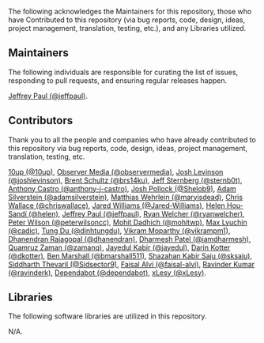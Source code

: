 The following acknowledges the Maintainers for this repository, those who have Contributed to this repository (via bug reports, code, design, ideas, project management, translation, testing, etc.), and any Libraries utilized.

## Maintainers

The following individuals are responsible for curating the list of issues, responding to pull requests, and ensuring regular releases happen.

[Jeffrey Paul (@jeffpaul)](https://github.com/jeffpaul).

## Contributors

Thank you to all the people and companies who have already contributed to this repository via bug reports, code, design, ideas, project management, translation, testing, etc.

[10up (@10up)](https://github.com/10up), [Observer Media (@observermedia)](https://github.com/observermedia), [Josh Levinson (@joshlevinson)](https://github.com/joshlevinson), [Brent Schultz (@brs14ku)](https://github.com/brs14ku), [Jeff Sternberg (@sternb0t)](https://github.com/sternb0t), [Anthony Castro (@anthony-j-castro)](https://github.com/anthony-j-castro), [Josh Pollock (@Shelob9)](https://github.com/Shelob9), [Adam Silverstein (@adamsilverstein)](https://github.com/adamsilverstein), [Matthias Wehrlein (@maryisdead)](https://github.com/maryisdead), [Chris Wallace (@chriswallace)](https://github.com/chriswallace), [Jared Williams (@Jared-Williams)](https://github.com/Jared-Williams), [Helen Hou-Sandí (@helen)](https://github.com/helen), [Jeffrey Paul (@jeffpaul)](https://github.com/jeffpaul), [Ryan Welcher (@ryanwelcher)](https://github.com/ryanwelcher), [Peter Wilson (@peterwilsoncc)](https://github.com/peterwilsoncc), [Mohit Dadhich (@mohitwp)](https://github.com/mohitwp), [Max Lyuchin (@cadic)](https://github.com/cadic), [Tung Du (@dinhtungdu)](https://github.com/dinhtungdu), [Vikram Moparthy (@vikrampm1)](https://github.com/vikrampm1), [Dhanendran Rajagopal (@dhanendran)](https://github.com/dhanendran), [Dharmesh Patel (@iamdharmesh)](https://github.com/iamdharmesh), [Quamruz Zaman (@zamanq)](https://github.com/zamanq), [Jayedul Kabir (@jayedul)](https://github.com/jayedul), [Darin Kotter (@dkotter)](https://github.com/dkotter), [Ben Marshall (@bmarshall511)](https://github.com/bmarshall511), [Shazahan Kabir Saju (@sksaju)](https://github.com/sksaju), [Siddharth Thevaril (@Sidsector9)](https://github.com/Sidsector9), [Faisal Alvi (@faisal-alvi)](https://github.com/faisal-alvi), [Ravinder Kumar (@ravinderk)](https://github.com/ravinderk), [Dependabot (@dependabot)](https://github.com/dependabot), [xLesy (@xLesy)](https://github.com/xLesy).

## Libraries

The following software libraries are utilized in this repository.

N/A.
